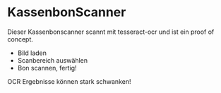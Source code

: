 # KassenbonScanner

Dieser Kassenbonscanner scannt mit tesseract-ocr und ist ein proof of concept.

* Bild laden
* Scanbereich auswählen
* Bon scannen, fertig!

OCR Ergebnisse können stark schwanken!
